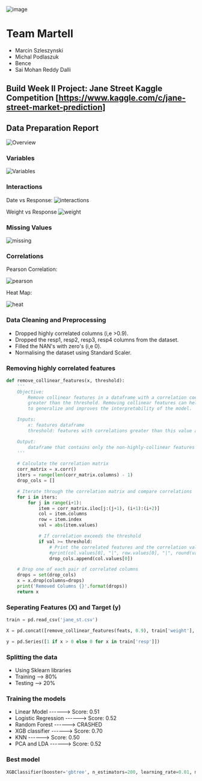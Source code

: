  ![image](https://github.com/MichalPodlaszuk/Build_Week_2/blob/main/pngs/images.jfif)
# Team Martell                          
* Marcin Szleszynski
* Michal Podlaszuk
* Bence
* Sai Mohan Reddy Dalli

## Build Week II Project: Jane Street Kaggle Competition [https://www.kaggle.com/c/jane-street-market-prediction]

## Data Preparation Report


![Overview](https://github.com/MichalPodlaszuk/Build_Week_2/blob/main/pngs/overview.PNG)

### Variables

![Variables](https://github.com/MichalPodlaszuk/Build_Week_2/blob/main/pngs/merge.PNG)

### Interactions

Date vs Response:
![interactions](https://github.com/MichalPodlaszuk/Build_Week_2/blob/main/pngs/date_vs_resp.PNG)

Weight vs Response
![weight](https://github.com/MichalPodlaszuk/Build_Week_2/blob/main/pngs/weight_vs_resp.PNG)

### Missing Values

![missing](https://github.com/MichalPodlaszuk/Build_Week_2/blob/main/pngs/Missing%20values.PNG)

### Correlations

Pearson Correlation:

![pearson](https://github.com/MichalPodlaszuk/Build_Week_2/blob/main/pngs/pearson_corr.PNG)


Heat Map:

![heat](https://github.com/MichalPodlaszuk/Build_Week_2/blob/main/pngs/heatmap.PNG)

### Data Cleaning and Preprocessing

* Dropped highly correlated columns (i,e >0.9).
* Dropped the resp1, resp2, resp3, resp4 columns from the dataset.
* Filled the NAN's with zero's (i,e 0).
* Normalising the dataset using Standard Scaler.

### Removing highly correlated features

```python
def remove_collinear_features(x, threshold):
    '''
    Objective:
        Remove collinear features in a dataframe with a correlation coefficient
        greater than the threshold. Removing collinear features can help a model 
        to generalize and improves the interpretability of the model.

    Inputs: 
        x: features dataframe
        threshold: features with correlations greater than this value are removed

    Output: 
        dataframe that contains only the non-highly-collinear features
    '''

    # Calculate the correlation matrix
    corr_matrix = x.corr()
    iters = range(len(corr_matrix.columns) - 1)
    drop_cols = []

    # Iterate through the correlation matrix and compare correlations
    for i in iters:
        for j in range(i+1):
            item = corr_matrix.iloc[j:(j+1), (i+1):(i+2)]
            col = item.columns
            row = item.index
            val = abs(item.values)

            # If correlation exceeds the threshold
            if val >= threshold:
                # Print the correlated features and the correlation value
                #print(col.values[0], "|", row.values[0], "|", round(val[0][0], 2))
                drop_cols.append(col.values[0])

    # Drop one of each pair of correlated columns
    drops = set(drop_cols)
    x = x.drop(columns=drops)
    print('Removed Columns {}'.format(drops))
    return x
```
### Seperating Features (X) and Target (y)

```python
train = pd.read_csv('jane_st.csv')

X = pd.concat([remove_collinear_features(feats, 0.9), train['weight'], train['ts_id']], axis = 1)

y = pd.Series([1 if x > 0 else 0 for x in train['resp']])
```

### Splitting the data

* Using Sklearn libraries
* Training --> 80%
* Testing  --> 20%

### Training the models

* Linear Model        ------> Score: 0.51
* Logistic Regression ------> Score: 0.52
* Random Forest       ------> CRASHED   
* XGB classifier      ------> Score: 0.70
* KNN                 ------> Score: 0.50
* PCA and LDA         ------> Score: 0.52

### Best model

```python
XGBClassifier(booster='gbtree', n_estimators=200, learning_rate=0.01, max_depth=30, use_label_encoder=False)
```

